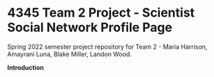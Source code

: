 # 4345 Team 2 Project - Scientist Social Network Profile Page
Spring 2022 semester project repository for Team 2 - Maria Harrison, Amayrani Luna, Blake Miller, Landon Wood. 

**Introduction**

